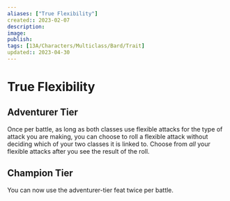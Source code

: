 ```yaml
---
aliases: ["True Flexibility"]
created:: 2023-02-07
description: 
image: 
publish: 
tags: [13A/Characters/Multiclass/Bard/Trait]
updated:: 2023-04-30
---
```

# True Flexibility

## Adventurer Tier

Once per battle, as long as both classes use flexible attacks for the type of attack you are making, you can choose to roll a flexible attack without deciding which of your two classes it is linked to. Choose from *all* your flexible attacks after you see the result of the roll.

## Champion Tier

You can now use the adventurer-tier feat twice per battle.
